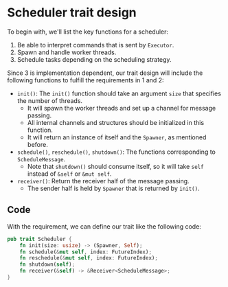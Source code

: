 # Scheduler trait design

To begin with, we'll list the key functions for a scheduler:

1. Be able to interpret commands that is sent by `Executor`.
2. Spawn and handle worker threads.
3. Schedule tasks depending on the scheduling strategy.

Since 3 is implementation dependent, our trait design will include the following
functions to fulfill the requirements in 1 and 2:

- `init()`: The `init()` function should take an argument `size` that specifies the number of threads.
  - It will spawn the worker threads and set up a channel for message passing.
  - All internal channels and structures should be initialized in this function.
  - It will return an instance of itself and the `Spawner`, as mentioned before.
- `schedule()`, `reschedule()`, `shutdown()`: The functions corresponding to `ScheduleMessage`.
  - Note that `shutdown()` should consume itself, so it will take `self` instead of `&self` or `&mut self`.
- `receiver()`: Return the receiver half of the message passing.
  - The sender half is held by `Spawner` that is returned by `init()`.

## Code

With the requirement, we can define our trait like the following code:

```rust
pub trait Scheduler {
    fn init(size: usize) -> (Spawner, Self);
    fn schedule(&mut self, index: FutureIndex);
    fn reschedule(&mut self, index: FutureIndex);
    fn shutdown(self);
    fn receiver(&self) -> &Receiver<ScheduleMessage>;
}
```
